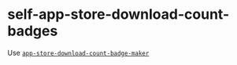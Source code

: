 # self-app-store-download-count-badges

Use [`app-store-download-count-badge-maker`](https://github.com/nnsnodnb/app-store-download-count-badge-maker)
